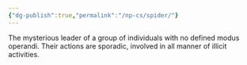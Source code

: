 ```yaml
---
{"dg-publish":true,"permalink":"/np-cs/spider/"}
---
```


The mysterious leader of a group of individuals with no defined modus operandi. Their actions are sporadic, involved in all manner of illicit activities.
